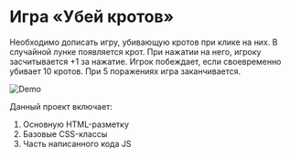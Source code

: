 # Игра «Убей кротов»

Необходимо дописать игру, убивающую кротов при клике на них. 
В случайной лунке появляется крот. При нажатии на него, 
игроку засчитывается +1 за нажатие. 
Игрок побеждает, если своевременно убивает 10 кротов. 
При 5 поражениях игра заканчивается.

![Demo](./demo.gif)

Данный проект включает:

1. Основную HTML-разметку
2. Базовые CSS-классы
3. Часть написанного кода JS

